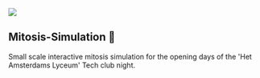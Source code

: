 ![](https://rubennijhuis.github.io/Mitosis-Simulation/screenshot.png)
## Mitosis-Simulation 🧬
Small scale interactive mitosis simulation for the opening days of the 'Het Amsterdams Lyceum' Tech club night.
